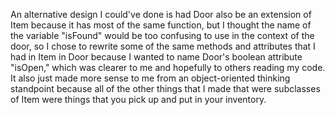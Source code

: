An alternative design I could've done is had Door also be an extension of Item because it has most of the same function, but I thought the name of the variable "isFound" would be too confusing to use in the context of the door, so I chose to rewrite some of the same methods and attributes that I had in Item in Door because I wanted to name Door's boolean attribute "isOpen," which was clearer to me and hopefully to others reading my code. It also just made more sense to me from an object-oriented thinking standpoint because all of the other things that I made that were subclasses of Item were things that you pick up and put in your inventory.